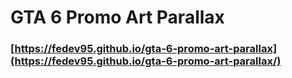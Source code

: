 # GTA 6 Promo Art Parallax
### [https://fedev95.github.io/gta-6-promo-art-parallax](https://fedev95.github.io/gta-6-promo-art-parallax/)
